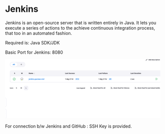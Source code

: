 # Jenkins

Jenkins is an open-source server that is written entirely in Java. It lets you execute a series of actions to the achieve continuous integration process, that too in an automated fashion.

Required is: Java SDK/JDK

Basic Port for Jenkins: 8080

![Jenkins Portal](portal-page.png)

For connection b/w Jenkins and GitHub : SSH Key is provided. 
